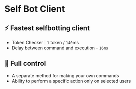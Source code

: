 # Self Bot Client
## ⚡ Fastest selfbotting client
- Token Checker | `1` token / `140`ms
- Delay between command and execution - `16ms`
## 🔧 Full control
- A separate method for making your own commands
- Ability to perform a specific action only on selected users
